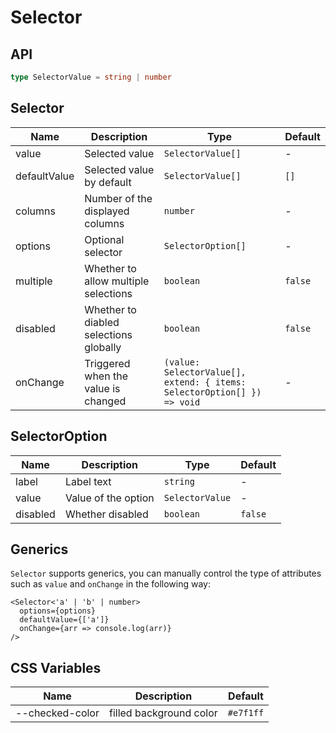 # Selector

<code src="./demos/demo1.tsx"></code>

## API

```ts | pure
type SelectorValue = string | number
```

## Selector

| Name         | Description                            | Type                                                                    | Default |
| ------------ | -------------------------------------- | ----------------------------------------------------------------------- | ------- |
| value        | Selected value                         | `SelectorValue[]`                                                       | -       |
| defaultValue | Selected value by default              | `SelectorValue[]`                                                       | `[]`    |
| columns      | Number of the displayed columns        | `number`                                                                | -       |
| options      | Optional selector                      | `SelectorOption[]`                                                      | -       |
| multiple     | Whether to allow multiple selections   | `boolean`                                                               | `false` |
| disabled     | Whether to diabled selections globally | `boolean`                                                               | `false` |
| onChange     | Triggered when the value is changed    | `(value: SelectorValue[], extend: { items: SelectorOption[] }) => void` | -       |

## SelectorOption

| Name     | Description         | Type            | Default |
| -------- | ------------------- | --------------- | ------- |
| label    | Label text          | `string`        | -       |
| value    | Value of the option | `SelectorValue` | -       |
| disabled | Whether disabled    | `boolean`       | `false` |

## Generics

`Selector` supports generics, you can manually control the type of attributes such as `value` and `onChange` in the following way:

```tsx
<Selector<'a' | 'b' | number>
  options={options}
  defaultValue={['a']}
  onChange={arr => console.log(arr)}
/>
```

## CSS Variables

| Name            | Description             | Default   |
| --------------- | ----------------------- | --------- |
| --checked-color | filled background color | `#e7f1ff` |
